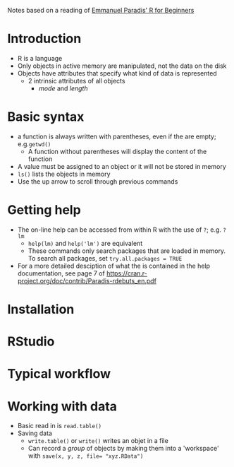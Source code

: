 Notes based on a reading of [Emmanuel Paradis' R for Beginners](https://cran.r-project.org/doc/contrib/Paradis-rdebuts_en.pdf)

# Introduction  
- R is a language  
- Only objects in active memory are manipulated, not the data on the disk  
- Objects have attributes that specify what kind of data is represented  
  - 2 intrinsic attributes of all objects  
    - *mode* and *length*  

# Basic syntax
- a function is always written with parentheses, even if the are empty; e.g.`getwd()`  
  - A function without parentheses will display the content of the function  
- A value must be assigned to an object or it will not be stored in memory  
- `ls()` lists the objects in memory  
- Use the up arrow to scroll through previous commands  

# Getting help  
- The on-line help can be accessed from within R with the use of `?`; e.g. `?lm`  
  - `help(lm)` and `help('lm')` are equivalent  
  - These commands only search packages that are loaded in memory. To search all packages, set `try.all.packages = TRUE`  
- For a more detailed desciption of what the is contained in the help documentation, see page 7 of https://cran.r-project.org/doc/contrib/Paradis-rdebuts_en.pdf  


# Installation  

# RStudio  

# Typical workflow  
 
# Working with data  
- Basic read in is `read.table()`  
- Saving data  
  - `write.table()` or `write()` writes an objet in a file  
  - Can record a *group* of objects by making them into a 'workspace' with `save(x, y, z, file= "xyz.RData")`  